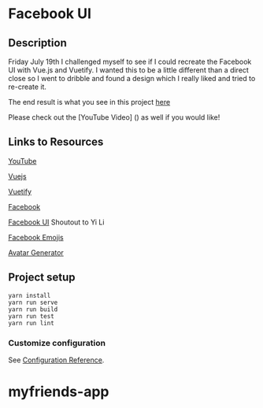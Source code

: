 # Facebook UI

## Description
Friday July 19th I challenged myself to see if I could recreate the Facebook UI with Vue.js and Vuetify. I wanted this to be a little different than a direct close so I went to dribble and found a design which I really liked and tried to re-create it.

The end result is what you see in this project [here](https://uzirthapa.github.io/facebook-ui/dist/)

Please check out the [YouTube Video] () as well if you would like!

## Links to Resources

[YouTube]()

[Vuejs](https://vuejs.org/)

[Vuetify](https://vuetifyjs.com/en/)

[Facebook](https://www.facebook.com/)

[Facebook UI](https://dribbble.com/shots/5905328-Facebook-Concept-Home) Shoutout to Yi Li

[Facebook Emojis](https://emojipedia.org/messenger/1.0/)

[Avatar Generator](https://avatarmaker.com/)


## Project setup
```
yarn install
yarn run serve
yarn run build
yarn run test
yarn run lint
```



### Customize configuration
See [Configuration Reference](https://cli.vuejs.org/config/).
# myfriends-app
